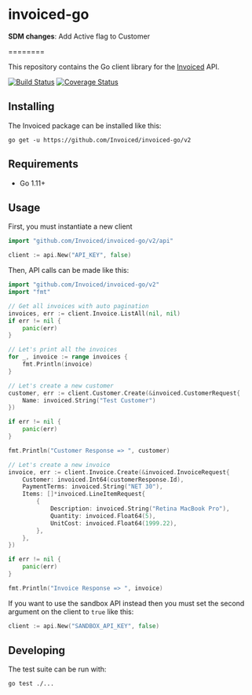 invoiced-go
========

**SDM changes**: Add Active flag to Customer

========

This repository contains the Go client library for the [Invoiced](https://invoiced.com) API.

[![Build Status](https://travis-ci.com/Invoiced/invoiced-go.svg?branch=master)](https://travis-ci.com/Invoiced/invoiced-go)
[![Coverage Status](https://coveralls.io/repos/github/Invoiced/invoiced-go/badge.svg?branch=master)](https://coveralls.io/github/Invoiced/invoiced-go?branch=master)

## Installing

The Invoiced package can be installed like this:

```
go get -u https://github.com/Invoiced/invoiced-go/v2
```

## Requirements

- Go 1.11+

## Usage

First, you must instantiate a new client

```go
import "github.com/Invoiced/invoiced-go/v2/api"

client := api.New("API_KEY", false)
```

Then, API calls can be made like this:

```go
import "github.com/Invoiced/invoiced-go/v2"
import "fmt"

// Get all invoices with auto pagination
invoices, err := client.Invoice.ListAll(nil, nil)
if err != nil {
    panic(err)
}

// Let's print all the invoices
for _, invoice := range invoices {
    fmt.Println(invoice)
}

// Let's create a new customer
customer, err := client.Customer.Create(&invoiced.CustomerRequest{
	Name: invoiced.String("Test Customer")
})

if err != nil {
    panic(err)
}

fmt.Println("Customer Response => ", customer)

// Let's create a new invoice
invoice, err := client.Invoice.Create(&invoiced.InvoiceRequest{
    Customer: invoiced.Int64(customerResponse.Id),
    PaymentTerms: invoiced.String("NET 30"),
    Items: []*invoiced.LineItemRequest{
        {
            Description: invoiced.String("Retina MacBook Pro"),
            Quantity: invoiced.Float64(5),
            UnitCost: invoiced.Float64(1999.22),
        },
    },
})

if err != nil {
    panic(err)
}

fmt.Println("Invoice Response => ", invoice)
```

If you want to use the sandbox API instead then you must set the second argument on the client to `true` like this:

```go
client := api.New("SANDBOX_API_KEY", false)
```

## Developing

The test suite can be run with:

```
go test ./...
```
